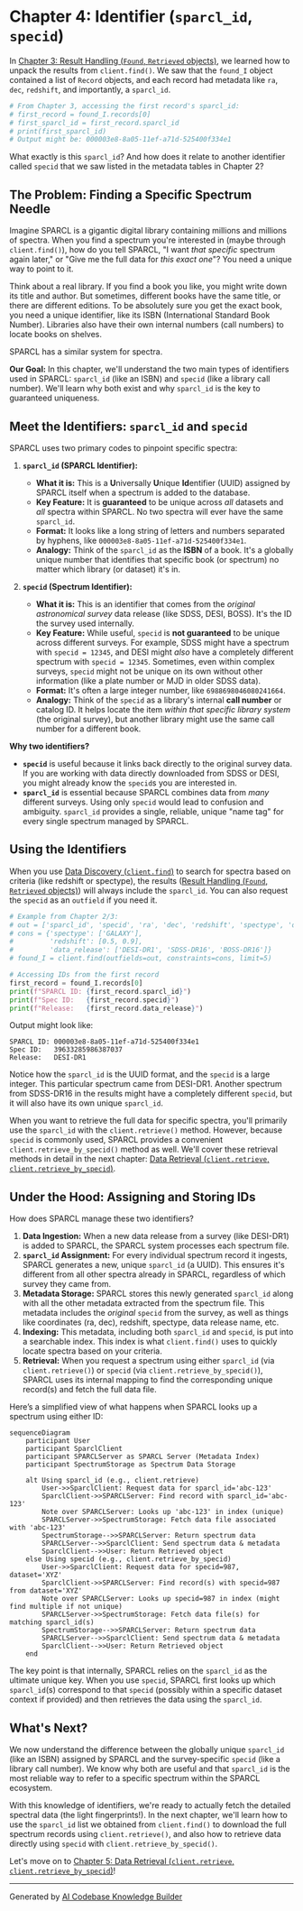 # Chapter 4: Identifier (`sparcl_id`, `specid`)

In [Chapter 3: Result Handling (`Found`, `Retrieved` objects)](03_result_handling___found____retrieved__objects__.md), we learned how to unpack the results from `client.find()`. We saw that the `found_I` object contained a list of `Record` objects, and each record had metadata like `ra`, `dec`, `redshift`, and importantly, a `sparcl_id`.

```python
# From Chapter 3, accessing the first record's sparcl_id:
# first_record = found_I.records[0]
# first_sparcl_id = first_record.sparcl_id
# print(first_sparcl_id)
# Output might be: 000003e8-8a05-11ef-a71d-525400f334e1
```

What exactly is this `sparcl_id`? And how does it relate to another identifier called `specid` that we saw listed in the metadata tables in Chapter 2?

## The Problem: Finding a Specific Spectrum Needle

Imagine SPARCL is a gigantic digital library containing millions and millions of spectra. When you find a spectrum you're interested in (maybe through `client.find()`), how do you tell SPARCL, "I want *that specific* spectrum again later," or "Give me the full data for *this exact one*"? You need a unique way to point to it.

Think about a real library. If you find a book you like, you might write down its title and author. But sometimes, different books have the same title, or there are different editions. To be absolutely sure you get the exact book, you need a unique identifier, like its ISBN (International Standard Book Number). Libraries also have their own internal numbers (call numbers) to locate books on shelves.

SPARCL has a similar system for spectra.

**Our Goal:** In this chapter, we'll understand the two main types of identifiers used in SPARCL: `sparcl_id` (like an ISBN) and `specid` (like a library call number). We'll learn why both exist and why `sparcl_id` is the key to guaranteed uniqueness.

## Meet the Identifiers: `sparcl_id` and `specid`

SPARCL uses two primary codes to pinpoint specific spectra:

1.  **`sparcl_id` (SPARCL Identifier):**
    *   **What it is:** This is a **U**niversally **U**nique **Id**entifier (UUID) assigned by SPARCL itself when a spectrum is added to the database.
    *   **Key Feature:** It is **guaranteed** to be unique across *all* datasets and *all* spectra within SPARCL. No two spectra will ever have the same `sparcl_id`.
    *   **Format:** It looks like a long string of letters and numbers separated by hyphens, like `000003e8-8a05-11ef-a71d-525400f334e1`.
    *   **Analogy:** Think of the `sparcl_id` as the **ISBN** of a book. It's a globally unique number that identifies that specific book (or spectrum) no matter which library (or dataset) it's in.

2.  **`specid` (Spectrum Identifier):**
    *   **What it is:** This is an identifier that comes from the *original astronomical survey* data release (like SDSS, DESI, BOSS). It's the ID the survey used internally.
    *   **Key Feature:** While useful, `specid` is **not guaranteed** to be unique across different surveys. For example, SDSS might have a spectrum with `specid = 12345`, and DESI might *also* have a completely different spectrum with `specid = 12345`. Sometimes, even within complex surveys, `specid` might not be unique on its own without other information (like a plate number or MJD in older SDSS data).
    *   **Format:** It's often a large integer number, like `6988698046080241664`.
    *   **Analogy:** Think of the `specid` as a library's internal **call number** or catalog ID. It helps locate the item *within that specific library system* (the original survey), but another library might use the same call number for a different book.

**Why two identifiers?**

*   **`specid`** is useful because it links back directly to the original survey data. If you are working with data directly downloaded from SDSS or DESI, you might already know the `specid`s you are interested in.
*   **`sparcl_id`** is essential because SPARCL combines data from *many* different surveys. Using only `specid` would lead to confusion and ambiguity. `sparcl_id` provides a single, reliable, unique "name tag" for every single spectrum managed by SPARCL.

## Using the Identifiers

When you use [Data Discovery (`client.find`)](02_data_discovery___client_find___.md) to search for spectra based on criteria (like redshift or spectype), the results ([Result Handling (`Found`, `Retrieved` objects)](03_result_handling___found____retrieved__objects__.md)) will always include the `sparcl_id`. You can also request the `specid` as an `outfield` if you need it.

```python
# Example from Chapter 2/3:
# out = ['sparcl_id', 'specid', 'ra', 'dec', 'redshift', 'spectype', 'data_release']
# cons = {'spectype': ['GALAXY'],
#         'redshift': [0.5, 0.9],
#         'data_release': ['DESI-DR1', 'SDSS-DR16', 'BOSS-DR16']}
# found_I = client.find(outfields=out, constraints=cons, limit=5)

# Accessing IDs from the first record
first_record = found_I.records[0]
print(f"SPARCL ID: {first_record.sparcl_id}")
print(f"Spec ID:   {first_record.specid}")
print(f"Release:   {first_record.data_release}") 
```
Output might look like:
```text
SPARCL ID: 000003e8-8a05-11ef-a71d-525400f334e1
Spec ID:   39633285986387037
Release:   DESI-DR1
```
Notice how the `sparcl_id` is the UUID format, and the `specid` is a large integer. This particular spectrum came from DESI-DR1. Another spectrum from SDSS-DR16 in the results might have a completely different `specid`, but it will also have its own unique `sparcl_id`.

When you want to retrieve the full data for specific spectra, you'll primarily use the `sparcl_id` with the `client.retrieve()` method. However, because `specid` is commonly used, SPARCL provides a convenient `client.retrieve_by_specid()` method as well. We'll cover these retrieval methods in detail in the next chapter: [Data Retrieval (`client.retrieve`, `client.retrieve_by_specid`)](05_data_retrieval___client_retrieve____client_retrieve_by_specid___.md).

## Under the Hood: Assigning and Storing IDs

How does SPARCL manage these two identifiers?

1.  **Data Ingestion:** When a new data release from a survey (like DESI-DR1) is added to SPARCL, the SPARCL system processes each spectrum file.
2.  **`sparcl_id` Assignment:** For every individual spectrum record it ingests, SPARCL generates a new, unique `sparcl_id` (a UUID). This ensures it's different from all other spectra already in SPARCL, regardless of which survey they came from.
3.  **Metadata Storage:** SPARCL stores this newly generated `sparcl_id` along with all the other metadata extracted from the spectrum file. This metadata includes the *original* `specid` from the survey, as well as things like coordinates (ra, dec), redshift, spectype, data release name, etc.
4.  **Indexing:** This metadata, including both `sparcl_id` and `specid`, is put into a searchable index. This index is what `client.find()` uses to quickly locate spectra based on your criteria.
5.  **Retrieval:** When you request a spectrum using either `sparcl_id` (via `client.retrieve()`) or `specid` (via `client.retrieve_by_specid()`), SPARCL uses its internal mapping to find the corresponding unique record(s) and fetch the full data file.

Here’s a simplified view of what happens when SPARCL looks up a spectrum using either ID:

```mermaid
sequenceDiagram
    participant User
    participant SparclClient
    participant SPARCLServer as SPARCL Server (Metadata Index)
    participant SpectrumStorage as Spectrum Data Storage

    alt Using sparcl_id (e.g., client.retrieve)
        User->>SparclClient: Request data for sparcl_id='abc-123'
        SparclClient->>SPARCLServer: Find record with sparcl_id='abc-123'
        Note over SPARCLServer: Looks up 'abc-123' in index (unique)
        SPARCLServer->>SpectrumStorage: Fetch data file associated with 'abc-123'
        SpectrumStorage-->>SPARCLServer: Return spectrum data
        SPARCLServer-->>SparclClient: Send spectrum data & metadata
        SparclClient-->>User: Return Retrieved object
    else Using specid (e.g., client.retrieve_by_specid)
        User->>SparclClient: Request data for specid=987, dataset='XYZ'
        SparclClient->>SPARCLServer: Find record(s) with specid=987 from dataset='XYZ'
        Note over SPARCLServer: Looks up specid=987 in index (might find multiple if not unique)
        SPARCLServer->>SpectrumStorage: Fetch data file(s) for matching sparcl_id(s)
        SpectrumStorage-->>SPARCLServer: Return spectrum data
        SPARCLServer-->>SparclClient: Send spectrum data & metadata
        SparclClient-->>User: Return Retrieved object
    end

```

The key point is that internally, SPARCL relies on the `sparcl_id` as the ultimate unique key. When you use `specid`, SPARCL first looks up which `sparcl_id`(s) correspond to that `specid` (possibly within a specific dataset context if provided) and then retrieves the data using the `sparcl_id`.

## What's Next?

We now understand the difference between the globally unique `sparcl_id` (like an ISBN) assigned by SPARCL and the survey-specific `specid` (like a library call number). We know why both are useful and that `sparcl_id` is the most reliable way to refer to a specific spectrum within the SPARCL ecosystem.

With this knowledge of identifiers, we're ready to actually fetch the detailed spectral data (the light fingerprints!). In the next chapter, we'll learn how to use the `sparcl_id` list we obtained from `client.find()` to download the full spectrum records using `client.retrieve()`, and also how to retrieve data directly using `specid` with `client.retrieve_by_specid()`.

Let's move on to [Chapter 5: Data Retrieval (`client.retrieve`, `client.retrieve_by_specid`)](05_data_retrieval___client_retrieve____client_retrieve_by_specid___.md)!

---

Generated by [AI Codebase Knowledge Builder](https://github.com/The-Pocket/Tutorial-Codebase-Knowledge)